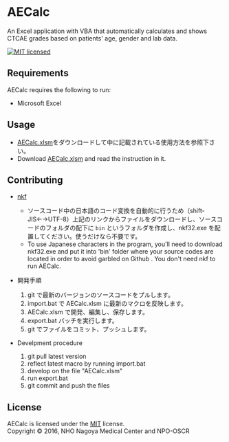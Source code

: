 AECalc
======
An Excel application with VBA that automatically calculates and shows CTCAE grades based on patients' age, gender and lab data.

[![MIT licensed][shield-license]](#)

Requirements
------------
AECalc requires the following to run:
  * Microsoft Excel

Usage
-----
  * [AECalc.xlsm][AECalc]をダウンロードして中に記載されている使用方法を参照下さい。
  * Download [AECalc.xlsm][AECalc] and read the instruction in it.

Contributing
------------
  * [nkf][nkf]
    - ソースコード中の日本語のコード変換を自動的に行うため（shift-JIS←→UTF-8）上記のリンクからファイルをダウンロードし、ソースコードのフォルダの配下に `bin` というフォルダを作成し、nkf32.exe を配置してください。使うだけなら不要です。
    - To use Japanese characters in the program, you'll need to download nkf32.exe and put it into 'bin' folder where your source codes are located in order to avoid garbled on Github . You don't need nkf to run AECalc.

  * 開発手順
    1. git で最新のバージョンのソースコードをプルします。
    2. import.bat で AECalc.xlsm に最新のマクロを反映します。
    3. AECalc.xlsm で開発、編集し、保存します。
    4. export.bat バッチを実行します。
    5. git でファイルをコミット、プッシュします。

  * Develpment procedure
    1. git pull latest version
    2. reflect latest macro by running import.bat
    3. develop on the file "AECalc.xlsm"
    4. run export.bat
    5. git commit and push the files

License
-------
AECalc is licensed under the [MIT](#) license.  
Copyright &copy; 2016, NHO Nagoya Medical Center and NPO-OSCR

[nkf]: http://www.vector.co.jp/soft/dl/win95/util/se295331.html
[shield-license]: https://img.shields.io/badge/license-MIT-blue.svg
[AECalc]: https://github.com/nnh/AECalc/blob/master/AECalc.xlsm?raw=true
